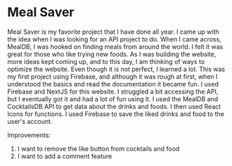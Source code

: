 # Meal Saver

Meal Saver is my favorite project that I have done all year. I came up with the idea when I was looking for an API project to do. When I came across, MealDB, I was hooked on finding meals from around the world. I felt it was great for those who like trying new foods. As I was building the website, more ideas kept coming up, and to this day, I am thinking of ways to optimize the website. Even though it is not perfect, I learned a lot. This was my first project using Firebase, and although it was rough at first, when I understood the basics and read the documentation it became fun. I used Firebase and NextJS for this website. I struggled a bit accessing the API, but I eventually got it and had a lot of fun using it. I used the MealDB and CocktailsDB API to get data about the drinks and foods. I then used React Icons for functions. I used Firebase to save the liked drinks and food to the user's account. 

Improvements: 
1. I want to remove the like button from cocktails and food 
2. I want to add a comment feature 

